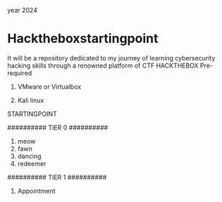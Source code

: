 year 2024
# Hacktheboxstartingpoint
It will be a repository dedicated to my journey of learning cybersecurity hacking skills through a renowned platform of CTF HACKTHEBOX
Pre-required
1. VMware or Virtualbox
   
3. Kali linux
  
STARTINGPOINT

##########     TIER 0     ##########
1. meow
2. fawn
3. dancing
4. redeemer

##########     TIER 1     ##########
1. Appointment
